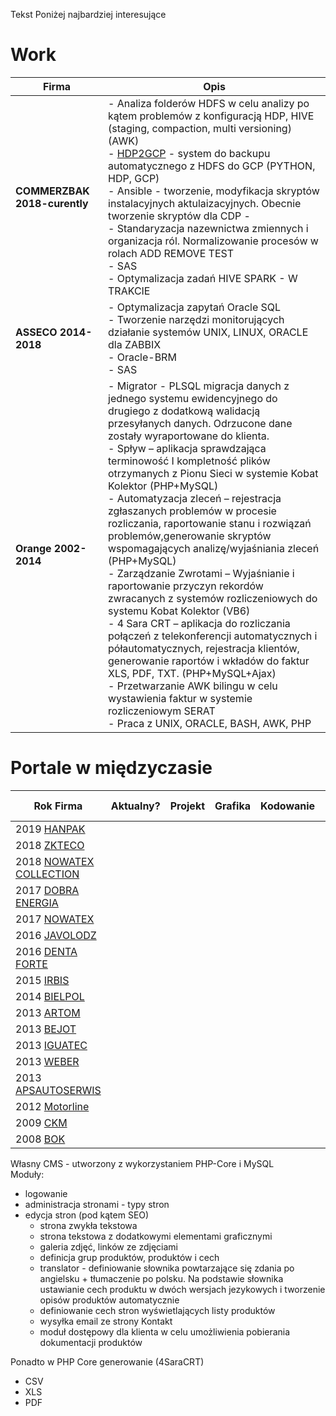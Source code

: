 <i class="bi bi-plus-square"></i> Tekst
Poniżej najbardziej interesujące
# Work
| Firma                 | Opis |
| ----------------------- | ----------------------- |
| **COMMERZBAK 2018-curently**  |- Analiza folderów HDFS w celu analizy po kątem problemów z konfiguracją HDP, HIVE (staging, compaction, multi versioning) (AWK)<br/>- [HDP2GCP](https://www.codeeurope.pl/en/speakers/jaroslaw-gaze) - system do backupu automatycznego z HDFS do GCP (PYTHON, HDP, GCP)<br/>- Ansible - tworzenie, modyfikacja skryptów instalacyjnych aktulaizacyjnych. Obecnie tworzenie skryptów dla CDP - <br/>- Standaryzacja nazewnictwa zmiennych i organizacja ról. Normalizowanie procesów w rolach ADD REMOVE TEST<br/>- SAS<br/>- Optymalizacja zadań HIVE SPARK - W TRAKCIE |
| **ASSECO 2014-2018** |- Optymalizacja zapytań Oracle SQL<br/>- Tworzenie narzędzi monitorujących działanie systemów UNIX, LINUX, ORACLE dla ZABBIX<br/>- Oracle-BRM<br/>- SAS |
| **Orange 2002-2014** |- Migrator - PLSQL migracja danych z jednego systemu ewidencyjnego do drugiego z dodatkową walidacją przesyłanych danych. Odrzucone dane zostały wyraportowane do klienta. <br/>- Spływ – aplikacja sprawdzająca terminowość I kompletność plików otrzymanych z Pionu Sieci w systemie Kobat Kolektor (PHP+MySQL)<br/>- Automatyzacja zleceń – rejestracja zgłaszanych problemów w procesie rozliczania, raportowanie stanu i rozwiązań problemów,generowanie skryptów wspomagających analizę/wyjaśniania zleceń (PHP+MySQL)<br/>- Zarządzanie Zwrotami – Wyjaśnianie i raportowanie przyczyn rekordów zwracanych z systemów rozliczeniowych do systemu Kobat Kolektor (VB6)<br/>- 4 Sara CRT – aplikacja do rozliczania połączeń z telekonferencji automatycznych i półautomatycznych, rejestracja klientów, generowanie raportów i wkładów do faktur XLS, PDF, TXT. (PHP+MySQL+Ajax)<br/>- Przetwarzanie AWK bilingu w celu wystawienia faktur w systemie rozliczeniowym SERAT<br/>- Praca z UNIX, ORACLE, BASH, AWK, PHP |

# Portale w międzyczasie

| Rok Firma                                               | Aktualny?                            | Projekt                           | Grafika                          | Kodowanie                              | Własny CMS                               | SEO                               |
| ---------------------------------------------------------- | --------------------------------- | --------------------------------- | --------------------------------- | --------------------------------- | --------------------------------- | --------------------------------- | 
| 2019 [HANPAK](http://www.hanpak.com.pl/)                   | <i class="bi bi-plus-square"></i> | <i class="bi bi-plus-square"></i> | <i class="bi bi-dash-square"></i> | <i class="bi bi-plus-square"></i> | <i class="bi bi-dash-square"></i> | <i class="bi bi-plus-square"></i> |
| 2018 [ZKTECO](http://zkteco-polska.pl/)                    | <i class="bi bi-dash-square"></i> | <i class="bi bi-plus-square"></i> | <i class="bi bi-plus-square"></i> | <i class="bi bi-plus-square"></i> | <i class="bi bi-plus-square"></i> | <i class="bi bi-plus-square"></i> |           
| 2018 [NOWATEX COLLECTION](http://nowatex-collection.pl/)   | <i class="bi bi-plus-square"></i> | <i class="bi bi-plus-square"></i> | <i class="bi bi-plus-square"></i> | <i class="bi bi-plus-square"></i> | <i class="bi bi-dash-square"></i> | <i class="bi bi-plus-square"></i> |   
| 2017 [DOBRA ENERGIA](http://dobra-energia.com.pl/)         | <i class="bi bi-dash-square"></i> | <i class="bi bi-plus-square"></i> | <i class="bi bi-plus-square"></i> | <i class="bi bi-plus-square"></i> | <i class="bi bi-dash-square"></i> | <i class="bi bi-plus-square"></i> |   
| 2017 [NOWATEX](http://skladwegla-lask.pl/)                 | <i class="bi bi-dash-square"></i> | <i class="bi bi-plus-square"></i> | <i class="bi bi-plus-square"></i> | <i class="bi bi-plus-square"></i> | <i class="bi bi-dash-square"></i> | <i class="bi bi-plus-square"></i> |   
| 2016 [JAVOLODZ](http://javolodz.pl/)                       | <i class="bi bi-dash-square"></i> | <i class="bi bi-plus-square"></i> | <i class="bi bi-dash-square"></i> | <i class="bi bi-plus-square"></i> | Prestashop                        | <i class="bi bi-plus-square"></i> |
| 2016 [DENTA FORTE](http://dentaforte.pl/)                  | <i class="bi bi-plus-square"></i> | <i class="bi bi-plus-square"></i> | <i class="bi bi-plus-square"></i> | <i class="bi bi-plus-square"></i> | <i class="bi bi-dash-square"></i> | <i class="bi bi-plus-square"></i> |   
| 2015 [IRBIS](http://irbis.com.pl/)                         | <i class="bi bi-plus-square"></i> | <i class="bi bi-plus-square"></i> | <i class="bi bi-plus-square"></i> | <i class="bi bi-plus-square"></i> | <i class="bi bi-plus-square"></i> | <i class="bi bi-plus-square"></i> |
| 2014 [BIELPOL](http://bielpol.drzwi.in/)                   | <i class="bi bi-plus-square"></i> | <i class="bi bi-plus-square"></i> | <i class="bi bi-plus-square"></i> | <i class="bi bi-plus-square"></i> | <i class="bi bi-dash-square"></i> | <i class="bi bi-plus-square"></i> |   
| 2013 [ARTOM](http://artom.krakow.pl)                       | <i class="bi bi-plus-square"></i> | <i class="bi bi-plus-square"></i> | <i class="bi bi-plus-square"></i> | <i class="bi bi-plus-square"></i> | <i class="bi bi-dash-square"></i> | <i class="bi bi-plus-square"></i> |   
| 2013 [BEJOT](https://www.be-jot.com.pl/)                   | <i class="bi bi-plus-square"></i> | <i class="bi bi-plus-square"></i> | <i class="bi bi-plus-square"></i> | <i class="bi bi-plus-square"></i> | <i class="bi bi-dash-square"></i> | <i class="bi bi-plus-square"></i> |   
| 2013 [IGUATEC](https://www.iguatec.com/)                   | <i class="bi bi-dash-square"></i> | <i class="bi bi-plus-square"></i> | <i class="bi bi-plus-square"></i> | <i class="bi bi-plus-square"></i> | <i class="bi bi-plus-square"></i> | <i class="bi bi-plus-square"></i> |       
| 2013 [WEBER](http://www.pieluchytetrowe.pl/)               | <i class="bi bi-dash-square"></i> | <i class="bi bi-plus-square"></i> | <i class="bi bi-dash-square"></i> | <i class="bi bi-plus-square"></i> | <i class="bi bi-dash-square"></i> | <i class="bi bi-plus-square"></i> |   
| 2013 [APSAUTOSERWIS](http://www.apsautoserwis.pl/)         | <i class="bi bi-dash-square"></i> | <i class="bi bi-plus-square"></i> | <i class="bi bi-plus-square"></i> | <i class="bi bi-plus-square"></i> | <i class="bi bi-dash-square"></i> | <i class="bi bi-plus-square"></i> |   
| 2012 [Motorline](https://motorline.pl/)                    | <i class="bi bi-dash-square"></i> | <i class="bi bi-plus-square"></i> | <i class="bi bi-plus-square"></i> | <i class="bi bi-plus-square"></i> | <i class="bi bi-plus-square"></i> | <i class="bi bi-plus-square"></i> |
| 2009 [CKM](https://ckm.lodz.pl/)                           | <i class="bi bi-dash-square"></i> | <i class="bi bi-plus-square"></i> | <i class="bi bi-plus-square"></i> | <i class="bi bi-plus-square"></i> | <i class="bi bi-plus-square"></i> | <i class="bi bi-plus-square"></i> |   
| 2008 [BOK](http://bok.lodz.pl/)                            | <i class="bi bi-dash-square"></i> | <i class="bi bi-plus-square"></i> | <i class="bi bi-plus-square"></i> | <i class="bi bi-plus-square"></i> | <i class="bi bi-plus-square"></i> | <i class="bi bi-plus-square"></i> |     

Własny CMS - utworzony z wykorzystaniem PHP-Core i MySQL<br/>
Moduły:<br/>
* logowanie<br/>
* administracja stronami - typy stron<br/>
* edycja stron (pod kątem SEO)<br/>
    * strona zwykła tekstowa <br/>
    * strona tekstowa z dodatkowymi elementami graficznymi<br/>
    * galeria zdjęć, linków ze zdjęciami<br/>
    * definicja grup produktów, produktów i cech<br/>
    * translator - definiowanie słownika powtarzające się zdania po angielsku + tłumaczenie po polsku. Na podstawie słownika ustawianie cech produktu w dwóch wersjach jezykowych i tworzenie opisów produktów automatycznie<br/>
    * definiowanie cech stron wyświetlających listy produktów <br/>
    * wysyłka email ze strony Kontakt<br/>
    * moduł dostępowy dla klienta w celu umożliwienia pobierania dokumentacji produktów <br/>

Ponadto w PHP Core generowanie (4SaraCRT)<br/>
* CSV<br/>
* XLS<br/>
* PDF<br/>

